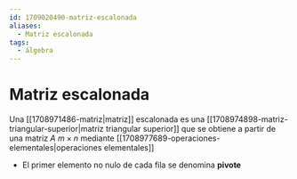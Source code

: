 ```yaml
---
id: 1709020490-matriz-escalonada
aliases:
  - Matriz escalonada
tags:
  - álgebra
---
```


# Matriz escalonada

Una [[1708971486-matriz|matriz]] escalonada es una [[1708974898-matriz-triangular-superior|matriz triangular superior]] que se obtiene a partir de una matriz $A$ $m \times n$ mediante [[1708977689-operaciones-elementales|operaciones elementales]]

- El primer elemento no nulo de cada fila se denomina **pivote**

